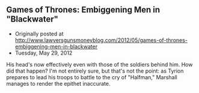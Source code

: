 ## Games of Thrones: Embiggening Men in "Blackwater"

 * Originally posted at http://www.lawyersgunsmoneyblog.com/2012/05/games-of-thrones-embiggening-men-in-blackwater
 * Tuesday, May 29, 2012

His head's now effectively even with those of the soldiers behind him. How did that happen? I'm not entirely sure, but that's not the point: as Tyrion prepares to lead his troops to battle to the cry of "Halfman," Marshall manages to render the epithet inaccurate.